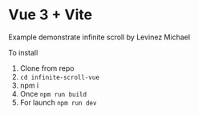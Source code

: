# Vue 3 + Vite

Example demonstrate infinite scroll by Levinez Michael

To install

1. Clone from repo
2. `cd infinite-scroll-vue`
3. npm i
4. Once `npm run build`
5. For launch `npm run dev`

